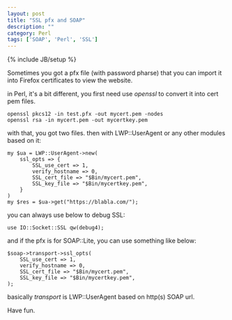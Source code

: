 ```yaml
---
layout: post
title: "SSL pfx and SOAP"
description: ""
category: Perl
tags: ['SOAP', 'Perl', 'SSL']
---
```

{% include JB/setup %}

Sometimes you got a pfx file (with password pharse) that you can import it into Firefox certificates to view the website.

in Perl, it's a bit different, you first need use *openssl* to convert it into cert pem files.

	openssl pkcs12 -in test.pfx -out mycert.pem -nodes
	openssl rsa -in mycert.pem -out mycertkey.pem

with that, you got two files. then with LWP::UserAgent or any other modules based on it:

	my $ua = LWP::UserAgent->new(
		ssl_opts => {
			SSL_use_cert => 1,
		    verify_hostname => 0,
		    SSL_cert_file => "$Bin/mycert.pem",
		    SSL_key_file => "$Bin/mycertkey.pem",
		}
	)
	my $res = $ua->get("https://blabla.com/");

you can always use below to debug SSL:

	use IO::Socket::SSL qw(debug4);

and if the pfx is for SOAP::Lite, you can use something like below:

	$soap->transport->ssl_opts(
	    SSL_use_cert => 1,
	    verify_hostname => 0,
	    SSL_cert_file => "$Bin/mycert.pem",
	    SSL_key_file => "$Bin/mycertkey.pem",
	);

basically *transport* is LWP::UserAgent based on http(s) SOAP url.

Have fun.
